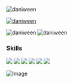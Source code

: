 <p align="left"> <img src="https://komarev.com/ghpvc/?username=daniween&label=Profile%20views&color=0e75b6&style=flat" alt="daniween" /> </p>

<p align="left"> <a href="https://github.com/ryo-ma/github-profile-trophy"><img src="https://github-profile-trophy.vercel.app/?username=daniween&theme=chalk" alt="daniween" /></a> </p>

<!-- <p align="left"> <a href="https://github.com/daniween" align="left"><img src="https://github-readme-stats.vercel.app/api/top-langs/?username=daniween&langs_count=10&icon_color=0891b2&hide_border=true&locale=en&custom_title=Top%20%Languages" alt="daniween" /> </a> </p>  -->
<p align="left"><img align="left" src="https://github-readme-stats.vercel.app/api/top-langs?username=daniween&show_icons=true&locale=en&layout=compact&bg_color=00000000" alt="daniween" /></p>
<p align="left"> <img align="center" src="https://github-readme-stats.vercel.app/api?username=daniween&show_icons=true&locale=en&bg_color=00000000" alt="daniween" /> </p>


### Skills

<p><img src="https://skillicons.dev/icons?i=react,angular,javascript,typescript,vuejs" />
<img src="https://skillicons.dev/icons?i=java,spring,php,symfony,python,nodejs" />
<img src="https://skillicons.dev/icons?i=postgres,mysql" />
<img src="https://skillicons.dev/icons?i=aws,azure" />
<img src="https://skillicons.dev/icons?i=phpstorm,postman,git,github,notion" />
<img src="https://skillicons.dev/icons?i=photoshop,figma" /></p>

![Image](https://github.com/user-attachments/assets/f965d356-cd5f-45f8-a0e8-6c44a80b0fd6)
